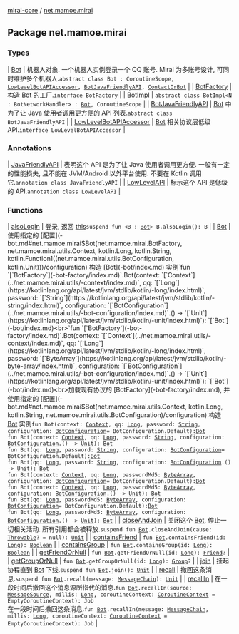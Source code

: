[mirai-core](../index.md) / [net.mamoe.mirai](./index.md)

## Package net.mamoe.mirai

### Types

| [Bot](-bot/index.md) | 机器人对象. 一个机器人实例登录一个 QQ 账号. Mirai 为多账号设计, 可同时维护多个机器人.`abstract class Bot : CoroutineScope, `[`LowLevelBotAPIAccessor`](-low-level-bot-a-p-i-accessor/index.md)`, `[`BotJavaFriendlyAPI`](-bot-java-friendly-a-p-i/index.md)`, `[`ContactOrBot`](../net.mamoe.mirai.contact/-contact-or-bot/index.md) |
| [BotFactory](-bot-factory/index.md) | 构造 [Bot](-bot-factory/-bot.md) 的工厂.`interface BotFactory` |
| [BotImpl](-bot-impl/index.md) | `abstract class BotImpl<N : BotNetworkHandler> : `[`Bot`](-bot/index.md)`, CoroutineScope` |
| [BotJavaFriendlyAPI](-bot-java-friendly-a-p-i/index.md) | [Bot](-bot/index.md) 中为了让 Java 使用者调用更方便的 API 列表.`abstract class BotJavaFriendlyAPI` |
| [LowLevelBotAPIAccessor](-low-level-bot-a-p-i-accessor/index.md) | [Bot](-bot/index.md) 相关协议层低级 API.`interface LowLevelBotAPIAccessor` |

### Annotations

| [JavaFriendlyAPI](-java-friendly-a-p-i/index.md) | 表明这个 API 是为了让 Java 使用者调用更方便. 一般有一定的性能损失, 且不能在 JVM/Android 以外平台使用. 不要在 Kotlin 调用它.`annotation class JavaFriendlyAPI` |
| [LowLevelAPI](-low-level-a-p-i/index.md) | 标示这个 API 是低级的 API.`annotation class LowLevelAPI` |

### Functions

| [alsoLogin](also-login.md) | 登录, 返回 [this](also-login/-this-.md)`suspend fun <B : `[`Bot`](-bot/index.md)`> B.alsoLogin(): B` |
| [Bot](-bot.md) | 使用指定的 [配置](-bot.md#net.mamoe.mirai$Bot(net.mamoe.mirai.BotFactory, net.mamoe.mirai.utils.Context, kotlin.Long, kotlin.String, kotlin.Function1((net.mamoe.mirai.utils.BotConfiguration, kotlin.Unit)))/configuration) 构造 [Bot](-bot/index.md) 实例`fun `[`BotFactory`](-bot-factory/index.md)`.Bot(context: `[`Context`](../net.mamoe.mirai.utils/-context/index.md)`, qq: `[`Long`](https://kotlinlang.org/api/latest/jvm/stdlib/kotlin/-long/index.html)`, password: `[`String`](https://kotlinlang.org/api/latest/jvm/stdlib/kotlin/-string/index.html)`, configuration: `[`BotConfiguration`](../net.mamoe.mirai.utils/-bot-configuration/index.md)`.() -> `[`Unit`](https://kotlinlang.org/api/latest/jvm/stdlib/kotlin/-unit/index.html)`): `[`Bot`](-bot/index.md)<br>`fun `[`BotFactory`](-bot-factory/index.md)`.Bot(context: `[`Context`](../net.mamoe.mirai.utils/-context/index.md)`, qq: `[`Long`](https://kotlinlang.org/api/latest/jvm/stdlib/kotlin/-long/index.html)`, password: `[`ByteArray`](https://kotlinlang.org/api/latest/jvm/stdlib/kotlin/-byte-array/index.html)`, configuration: `[`BotConfiguration`](../net.mamoe.mirai.utils/-bot-configuration/index.md)`.() -> `[`Unit`](https://kotlinlang.org/api/latest/jvm/stdlib/kotlin/-unit/index.html)`): `[`Bot`](-bot/index.md)<br>加载现有协议的 [BotFactory](-bot-factory/index.md), 并使用指定的 [配置](-bot.md#net.mamoe.mirai$Bot(net.mamoe.mirai.utils.Context, kotlin.Long, kotlin.String, net.mamoe.mirai.utils.BotConfiguration)/configuration) 构造 [Bot](-bot/index.md) 实例`fun Bot(context: `[`Context`](../net.mamoe.mirai.utils/-context/index.md)`, qq: `[`Long`](https://kotlinlang.org/api/latest/jvm/stdlib/kotlin/-long/index.html)`, password: `[`String`](https://kotlinlang.org/api/latest/jvm/stdlib/kotlin/-string/index.html)`, configuration: `[`BotConfiguration`](../net.mamoe.mirai.utils/-bot-configuration/index.md)` = BotConfiguration.Default): `[`Bot`](-bot/index.md)<br>`fun Bot(context: `[`Context`](../net.mamoe.mirai.utils/-context/index.md)`, qq: `[`Long`](https://kotlinlang.org/api/latest/jvm/stdlib/kotlin/-long/index.html)`, password: `[`String`](https://kotlinlang.org/api/latest/jvm/stdlib/kotlin/-string/index.html)`, configuration: `[`BotConfiguration`](../net.mamoe.mirai.utils/-bot-configuration/index.md)`.() -> `[`Unit`](https://kotlinlang.org/api/latest/jvm/stdlib/kotlin/-unit/index.html)`): `[`Bot`](-bot/index.md)<br>`fun Bot(qq: `[`Long`](https://kotlinlang.org/api/latest/jvm/stdlib/kotlin/-long/index.html)`, password: `[`String`](https://kotlinlang.org/api/latest/jvm/stdlib/kotlin/-string/index.html)`, configuration: `[`BotConfiguration`](../net.mamoe.mirai.utils/-bot-configuration/index.md)` = BotConfiguration.Default): `[`Bot`](-bot/index.md)<br>`fun Bot(qq: `[`Long`](https://kotlinlang.org/api/latest/jvm/stdlib/kotlin/-long/index.html)`, password: `[`String`](https://kotlinlang.org/api/latest/jvm/stdlib/kotlin/-string/index.html)`, configuration: `[`BotConfiguration`](../net.mamoe.mirai.utils/-bot-configuration/index.md)`.() -> `[`Unit`](https://kotlinlang.org/api/latest/jvm/stdlib/kotlin/-unit/index.html)`): `[`Bot`](-bot/index.md)<br>`fun Bot(context: `[`Context`](../net.mamoe.mirai.utils/-context/index.md)`, qq: `[`Long`](https://kotlinlang.org/api/latest/jvm/stdlib/kotlin/-long/index.html)`, passwordMd5: `[`ByteArray`](https://kotlinlang.org/api/latest/jvm/stdlib/kotlin/-byte-array/index.html)`, configuration: `[`BotConfiguration`](../net.mamoe.mirai.utils/-bot-configuration/index.md)` = BotConfiguration.Default): `[`Bot`](-bot/index.md)<br>`fun Bot(context: `[`Context`](../net.mamoe.mirai.utils/-context/index.md)`, qq: `[`Long`](https://kotlinlang.org/api/latest/jvm/stdlib/kotlin/-long/index.html)`, passwordMd5: `[`ByteArray`](https://kotlinlang.org/api/latest/jvm/stdlib/kotlin/-byte-array/index.html)`, configuration: `[`BotConfiguration`](../net.mamoe.mirai.utils/-bot-configuration/index.md)`.() -> `[`Unit`](https://kotlinlang.org/api/latest/jvm/stdlib/kotlin/-unit/index.html)`): `[`Bot`](-bot/index.md)<br>`fun Bot(qq: `[`Long`](https://kotlinlang.org/api/latest/jvm/stdlib/kotlin/-long/index.html)`, passwordMd5: `[`ByteArray`](https://kotlinlang.org/api/latest/jvm/stdlib/kotlin/-byte-array/index.html)`, configuration: `[`BotConfiguration`](../net.mamoe.mirai.utils/-bot-configuration/index.md)` = BotConfiguration.Default): `[`Bot`](-bot/index.md)<br>`fun Bot(qq: `[`Long`](https://kotlinlang.org/api/latest/jvm/stdlib/kotlin/-long/index.html)`, passwordMd5: `[`ByteArray`](https://kotlinlang.org/api/latest/jvm/stdlib/kotlin/-byte-array/index.html)`, configuration: `[`BotConfiguration`](../net.mamoe.mirai.utils/-bot-configuration/index.md)`.() -> `[`Unit`](https://kotlinlang.org/api/latest/jvm/stdlib/kotlin/-unit/index.html)`): `[`Bot`](-bot/index.md) |
| [closeAndJoin](close-and-join.md) | 关闭这个 [Bot](-bot/index.md), 停止一切相关活动. 所有引用都会被释放.`suspend fun `[`Bot`](-bot/index.md)`.closeAndJoin(cause: `[`Throwable`](https://kotlinlang.org/api/latest/jvm/stdlib/kotlin/-throwable/index.html)`? = null): `[`Unit`](https://kotlinlang.org/api/latest/jvm/stdlib/kotlin/-unit/index.html) |
| [containsFriend](contains-friend.md) | `fun `[`Bot`](-bot/index.md)`.containsFriend(id: `[`Long`](https://kotlinlang.org/api/latest/jvm/stdlib/kotlin/-long/index.html)`): `[`Boolean`](https://kotlinlang.org/api/latest/jvm/stdlib/kotlin/-boolean/index.html) |
| [containsGroup](contains-group.md) | `fun `[`Bot`](-bot/index.md)`.containsGroup(id: `[`Long`](https://kotlinlang.org/api/latest/jvm/stdlib/kotlin/-long/index.html)`): `[`Boolean`](https://kotlinlang.org/api/latest/jvm/stdlib/kotlin/-boolean/index.html) |
| [getFriendOrNull](get-friend-or-null.md) | `fun `[`Bot`](-bot/index.md)`.getFriendOrNull(id: `[`Long`](https://kotlinlang.org/api/latest/jvm/stdlib/kotlin/-long/index.html)`): `[`Friend`](../net.mamoe.mirai.contact/-friend/index.md)`?` |
| [getGroupOrNull](get-group-or-null.md) | `fun `[`Bot`](-bot/index.md)`.getGroupOrNull(id: `[`Long`](https://kotlinlang.org/api/latest/jvm/stdlib/kotlin/-long/index.html)`): `[`Group`](../net.mamoe.mirai.contact/-group/index.md)`?` |
| [join](join.md) | 挂起协程直到 [Bot](-bot/index.md) 下线.`suspend fun `[`Bot`](-bot/index.md)`.join(): `[`Unit`](https://kotlinlang.org/api/latest/jvm/stdlib/kotlin/-unit/index.html) |
| [recall](recall.md) | 撤回这条消息.`suspend fun `[`Bot`](-bot/index.md)`.recall(message: `[`MessageChain`](../net.mamoe.mirai.message.data/-message-chain/index.md)`): `[`Unit`](https://kotlinlang.org/api/latest/jvm/stdlib/kotlin/-unit/index.html) |
| [recallIn](recall-in.md) | 在一段时间后撤回这个消息源所指代的消息.`fun `[`Bot`](-bot/index.md)`.recallIn(source: `[`MessageSource`](../net.mamoe.mirai.message.data/-message-source/index.md)`, millis: `[`Long`](https://kotlinlang.org/api/latest/jvm/stdlib/kotlin/-long/index.html)`, coroutineContext: `[`CoroutineContext`](https://kotlinlang.org/api/latest/jvm/stdlib/kotlin.coroutines/-coroutine-context/index.html)` = EmptyCoroutineContext): Job`<br>在一段时间后撤回这条消息.`fun `[`Bot`](-bot/index.md)`.recallIn(message: `[`MessageChain`](../net.mamoe.mirai.message.data/-message-chain/index.md)`, millis: `[`Long`](https://kotlinlang.org/api/latest/jvm/stdlib/kotlin/-long/index.html)`, coroutineContext: `[`CoroutineContext`](https://kotlinlang.org/api/latest/jvm/stdlib/kotlin.coroutines/-coroutine-context/index.html)` = EmptyCoroutineContext): Job` |

